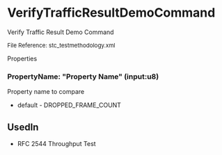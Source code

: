 # VerifyTrafficResultDemoCommand

Verify Traffic Result Demo Command

<font size="2">File Reference: stc_testmethodology.xml</font>

<text>Properties</text>

### PropertyName: "Property Name" (input:u8)

Property name to compare

* default - DROPPED_FRAME_COUNT
## UsedIn
* RFC 2544 Throughput Test

